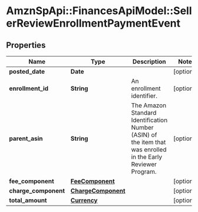 # AmznSpApi::FinancesApiModel::SellerReviewEnrollmentPaymentEvent

## Properties
Name | Type | Description | Notes
------------ | ------------- | ------------- | -------------
**posted_date** | **Date** |  | [optional] 
**enrollment_id** | **String** | An enrollment identifier. | [optional] 
**parent_asin** | **String** | The Amazon Standard Identification Number (ASIN) of the item that was enrolled in the Early Reviewer Program. | [optional] 
**fee_component** | [**FeeComponent**](FeeComponent.md) |  | [optional] 
**charge_component** | [**ChargeComponent**](ChargeComponent.md) |  | [optional] 
**total_amount** | [**Currency**](Currency.md) |  | [optional] 

